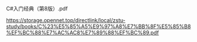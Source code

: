 C#入门经典（第8版）.pdf

https://storage.opennet.top/directlink/local/zstu-study/books/C%23%E5%85%A5%E9%97%A8%E7%BB%8F%E5%85%B8%EF%BC%88%E7%AC%AC8%E7%89%88%EF%BC%89.pdf

